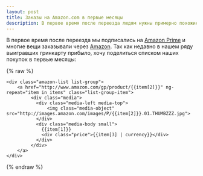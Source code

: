 ```yaml
---
layout: post
title: Заказы на Amazon.com в первые месяцы
description: В первое время после переезда людям нужны примерно похожие вещи.
---
```


В первое время после переезда мы подписались на [Amazon Prime](https://www.amazon.com/prime) 
и многие вещи заказывали через [Amazon](http://www.amazon.com). Так как недавно
в нашем ряду выигравших гринкарту прибыло, хочу поделиться списком наших
покупок в первые месяцы:

{% raw %}

<div ng-controller="AmazonCtrl">

    <div class="amazon-list list-group">
        <a href="http://www.amazon.com/gp/product/{{item[2]}}" ng-repeat="item in items" class="list-group-item">
             <div class="media">
               <div class="media-left media-top">
                   <img class="media-object" src="http://images.amazon.com/images/P/{{item[2]}}.01.THUMBZZZ.jpg">
               </div>
               <div class="media-body small">
                 {{item[1]}}
                 <div class="price">{{item[3] | currency}}</div>
               </div>
             </div>
        </a>
    </div>

</div>
{% endraw %}
